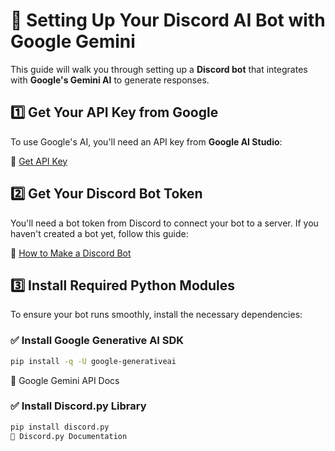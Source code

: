 # 🚀 Setting Up Your Discord AI Bot with Google Gemini  

This guide will walk you through setting up a **Discord bot** that integrates with **Google's Gemini AI** to generate responses.  

## 1️⃣ Get Your API Key from Google  
To use Google's AI, you'll need an API key from **Google AI Studio**:  

🔗 [Get API Key](https://aistudio.google.com/app/apikey)  

## 2️⃣ Get Your Discord Bot Token  
You'll need a bot token from Discord to connect your bot to a server. If you haven't created a bot yet, follow this guide:  

🔗 [How to Make a Discord Bot](https://realpython.com/how-to-make-a-discord-bot-python/)  

## 3️⃣ Install Required Python Modules  
To ensure your bot runs smoothly, install the necessary dependencies:  

### ✅ Install Google Generative AI SDK  
```sh
pip install -q -U google-generativeai
```

🔗 Google Gemini API Docs

### ✅ Install Discord.py Library
```sh
pip install discord.py
🔗 Discord.py Documentation
```

